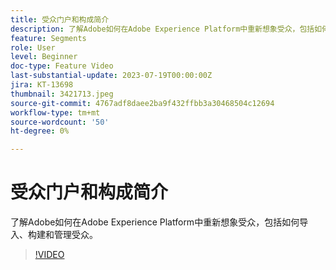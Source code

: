 ```yaml
---
title: 受众门户和构成简介
description: 了解Adobe如何在Adobe Experience Platform中重新想象受众，包括如何导入、构建和管理受众。
feature: Segments
role: User
level: Beginner
doc-type: Feature Video
last-substantial-update: 2023-07-19T00:00:00Z
jira: KT-13698
thumbnail: 3421713.jpeg
source-git-commit: 4767adf8daee2ba9f432ffbb3a30468504c12694
workflow-type: tm+mt
source-wordcount: '50'
ht-degree: 0%

---
```



# 受众门户和构成简介

了解Adobe如何在Adobe Experience Platform中重新想象受众，包括如何导入、构建和管理受众。

>[!VIDEO](https://video.tv.adobe.com/v/3421713/?learn=on)
